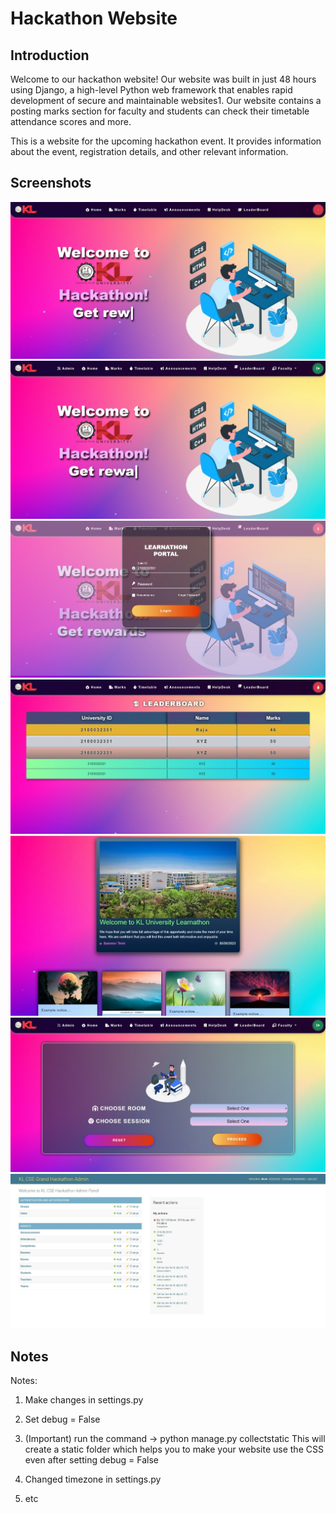 # Hackathon Website

## Introduction
Welcome to our hackathon website! Our website was built in just 48 hours using Django, a high-level Python web framework that enables rapid development of secure and maintainable websites1. Our website contains a posting marks section for faculty and students can check their timetable attendance scores and more.

This is a website for the upcoming hackathon event. It provides information about the event, registration details, and other relevant information.



## Screenshots

![Screenshot 1](/screenshots/1.jpeg)
![Screenshot 2](/screenshots/2.jpeg)
![Screenshot 3](/screenshots/3.jpeg)
![Screenshot 4](/screenshots/4.jpeg)
![Screenshot 5](/screenshots/5.jpeg)
![Screenshot 6](/screenshots/6.jpeg)
![Screenshot 7](/screenshots/7.jpeg)


## Notes

Notes:
1. Make changes in settings.py

2. Set debug = False

3. (Important) run the command -> python manage.py collectstatic
    This will create a static folder which helps you to make your website use the CSS even after setting debug = False

4. Changed timezone in settings.py

5. etc
